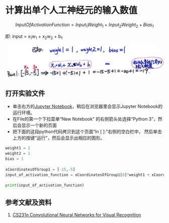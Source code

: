 # 计算出单个人工神经元的输入数值

$$
InputOfActivationFunction = Input_{1}Weight_{1} + Input_{2}Weight_{2} + Bias_{1}
$$

即: input = x<sub>1</sub>w<sub>1</sub> + x<sub>2</sub>w<sub>2</sub> + b<sub>1</sub>

![](/images/深度学习/用神经网络求出数轴上两点距离/计算出单个人工神经元的输入数值/1a1.jpg)

## 打开实验文件

- 单击右方的[Jupyter Notebook](https://mybinder.org/v2/gh/ipython/ipython-in-depth/master?filepath=binder/Index.ipynb)，稍后在浏览器里会显示Jupyter Notebook的运行环境。
- 在File的第一个下拉菜单“New Notebook” 的右侧箭头处选择“Python 3”，然后会显示一个新的页面
- 把下面的这段python代码拷贝到这个页面“In [ ]:”右侧的空白栏中， 然后单击上方的按键“运行”，然后会显示出相应的图形。

```python
weight1 = 1
weight2 = 1
bias = 1

xCoordinatesOfGroup1 = [-15,-5]
input_of_activation_function = xCoordinatesOfGroup1[0]*weight1 + xCoordinatesOfGroup1[1]*weight2 + bias

print(input_of_activation_function)
```

## 参考文献及资料

1. [CS231n Convolutional Neural Networks for Visual Recognition](https://cs231n.github.io/neural-networks-case-study/)
